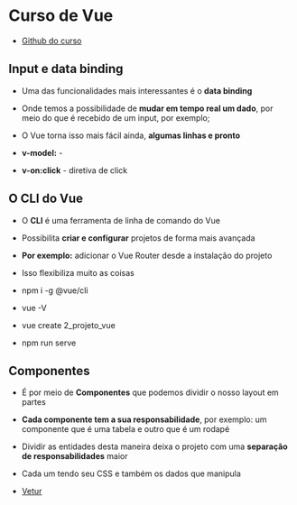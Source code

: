# Curso de Vue

- [Github do curso](https://github.com/matheusbattisti/curso_vue_yt)


## Input e data binding
- Uma das funcionalidades mais interessantes é o **data binding**
- Onde temos a possibilidade de **mudar em tempo real um dado**, por meio do que é recebido de um input, por exemplo;
- O Vue torna isso mais fácil ainda, **algumas linhas e pronto**

- **v-model:** - 
- **v-on:click** - diretiva de click


## O CLI do Vue
- O **CLI** é uma ferramenta de linha de comando do Vue
- Possibilita **criar e configurar** projetos de forma mais avançada
- **Por exemplo:** adicionar o Vue Router desde a instalação do projeto
- Isso flexibiliza muito as coisas


- npm i -g @vue/cli
- vue -V
- vue create 2_projeto_vue
- npm run serve


## Componentes
- É por meio de **Componentes** que podemos dividir o nosso layout em partes
- **Cada componente tem a sua responsabilidade**, por exemplo: um componente que é uma tabela e outro que é um rodapé
- Dividir as entidades desta maneira deixa o projeto com uma **separação de responsabilidades** maior
- Cada um tendo seu CSS e também os dados que manipula

- [Vetur](https://marketplace.visualstudio.com/items?itemName=octref.vetur)




